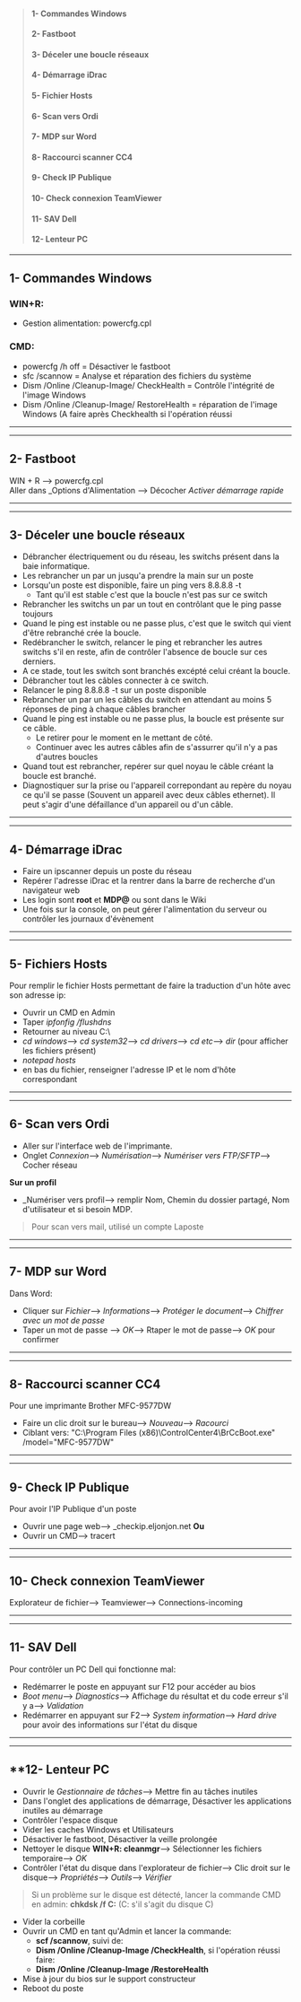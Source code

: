 >#### 1- Commandes Windows
>#### 2- Fastboot  
>#### 3- Déceler une boucle réseaux 
>#### 4- Démarrage iDrac
>#### 5- Fichier Hosts
>#### 6- Scan vers Ordi
>#### 7- MDP sur Word
>#### 8- Raccourci scanner CC4
>#### 9- Check IP Publique
>#### 10- Check connexion TeamViewer
>#### 11- SAV Dell
>#### 12- Lenteur PC


_________________________
## **1- Commandes Windows**
### WIN+R:
- Gestion alimentation: powercfg.cpl

### CMD:
- powercfg /h off = Désactiver le fastboot
- sfc /scannow = Analyse et réparation des fichiers du système
- Dism /Online /Cleanup-Image/ CheckHealth = Contrôle l'intégrité de l'image Windows
- Dism /Online /Cleanup-Image/ RestoreHealth = réparation de l'image Windows (A faire après Checkhealth si l'opération réussi

____________________________
____________________________
## **2- Fastboot**
WIN + R --> powercfg.cpl    
Aller dans _Options d'Alimentation --> Décocher _Activer démarrage rapide_
______________________________
______________________________

## **3- Déceler une boucle réseaux**
- Débrancher électriquement ou du réseau, les switchs présent dans la baie informatique.
- Les rebrancher un par un jusqu'a prendre la main sur un poste
- Lorsqu'un poste est disponible, faire un ping vers 8.8.8.8 -t
   - Tant qu'il est stable c'est que la boucle n'est pas sur ce switch
- Rebrancher les switchs un par un tout en contrôlant que le ping passe toujours
- Quand le ping est instable ou ne passe plus, c'est que le switch qui vient d'être rebranché crée la boucle.
- Redébrancher le switch, relancer le ping et rebrancher les autres switchs s'il en reste, afin de contrôler l'absence de boucle sur ces derniers.
- A ce stade, tout les switch sont branchés excépté celui créant la boucle.
- Débrancher tout les câbles connecter à ce switch.
- Relancer le ping 8.8.8.8 -t sur un poste disponible
- Rebrancher un par un les câbles du switch en attendant au moins 5 réponses de ping à chaque câbles brancher
- Quand le ping est instable ou ne passe plus, la boucle est présente sur ce câble.
    - Le retirer pour le moment en le mettant de côté.
    - Continuer avec les autres câbles afin de s'assurrer qu'il n'y a pas d'autres boucles
- Quand tout est rebrancher, repérer sur quel noyau le câble créant la boucle est branché.
- Diagnostiquer sur la prise ou l'appareil correpondant au repère du noyau ce qu'il se passe (Souvent un appareil avec deux câbles ethernet). Il peut s'agir d'une défaillance d'un appareil ou d'un câble.

_________________________
_________________________

## **4- Démarrage iDrac**
- Faire un ipscanner depuis un poste du réseau
- Repérer l'adresse iDrac et la rentrer dans la barre de recherche d'un navigateur web
- Les login sont **root** et **MDP@**  ou sont dans le Wiki
- Une fois sur la console, on peut gérer l'alimentation du serveur ou contrôler les journaux d'évènement

___________________________
___________________________

## **5- Fichiers Hosts**

Pour remplir le fichier Hosts permettant de faire la traduction d'un hôte avec son adresse ip:
- Ouvrir un CMD en Admin
- Taper _ipfonfig /flushdns_
- Retourner au niveau C:\
- _cd windows_--> _cd system32_--> _cd drivers_--> _cd etc_--> _dir_ (pour afficher les fichiers présent)
- _notepad hosts_
- en bas du fichier, renseigner l'adresse IP et le nom d'hôte correspondant

____________
____________

## **6- Scan vers Ordi**

- Aller sur l'interface web de l'imprimante.  
- Onglet _Connexion_--> _Numérisation_--> _Numériser vers FTP/SFTP_--> Cocher réseau

**Sur un profil**  
- _Numériser vers profil--> remplir Nom, Chemin du dossier partagé, Nom d'utilisateur et si besoin MDP.
>Pour scan vers mail, utilisé un compte Laposte
__________
__________

## **7- MDP sur Word**
Dans Word:
- Cliquer sur _Fichier_--> _Informations_--> _Protéger le document_--> _Chiffrer avec un mot de passe_
- Taper un mot de passe --> _OK_--> Rtaper le mot de passe--> _OK_ pour confirmer
________
________

## **8- Raccourci scanner CC4**
Pour une imprimante Brother MFC-9577DW
- Faire un clic droit sur le bureau--> _Nouveau_--> _Racourci_
- Ciblant vers: "C:\Program Files (x86)\ControlCenter4\BrCcBoot.exe" /model="MFC-9577DW"
________
________

## **9- Check IP Publique**
Pour avoir l'IP Publique d'un poste
- Ouvrir une page web--> _checkip.eljonjon.net
**Ou**
- Ouvrir un CMD--> tracert
________
________

## **10- Check connexion TeamViewer**
Explorateur de fichier--> Teamviewer--> Connections-incoming
________
________

## **11- SAV Dell**
Pour contrôler un PC Dell qui fonctionne mal:  
- Redémarrer le poste en appuyant sur F12 pour accéder au bios
- _Boot menu_--> _Diagnostics_--> Affichage du résultat et du code erreur s'il y a--> _Validation_
- Redémarrer en appuyant sur F2--> _System information_--> _Hard drive_ pour avoir des informations sur l'état du disque
______
______

## **12- Lenteur PC
- Ouvrir le _Gestionnaire de tâches_--> Mettre fin au tâches inutiles
- Dans l'onglet des applications de démarrage, Désactiver les applications inutiles au démarrage
- Contrôler l'espace disque
- Vider les caches Windows et Utilisateurs
- Désactiver le fastboot, Désactiver la veille prolongée
- Nettoyer le disque **WIN+R: cleanmgr**--> Sélectionner les fichiers temporaire--> _OK_
- Contrôler l'état du disque dans l'explorateur de fichier--> Clic droit sur le disque--> _Propriétés_--> _Outils_--> _Vérifier_
>Si un problème sur le disque est détecté, lancer la commande CMD en admin: **chkdsk /f C:** (C: s'il s'agit du disque C)
- Vider la corbeille
- Ouvrir un CMD en tant qu'Admin et lancer la commande:
   - **scf /scannow**, suivi de:
   - **Dism /Online /Cleanup-Image /CheckHealth**, si l'opération réussi faire:
   - **Dism /Online /Cleanup-Image /RestoreHealth**
- Mise à jour du bios sur le support constructeur
- Reboot du poste
